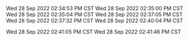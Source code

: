 Wed 28 Sep 2022 02:34:53 PM CST
Wed 28 Sep 2022 02:35:00 PM CST
Wed 28 Sep 2022 02:35:04 PM CST
Wed 28 Sep 2022 02:37:05 PM CST
Wed 28 Sep 2022 02:37:32 PM CST
Wed 28 Sep 2022 02:40:04 PM CST


Wed 28 Sep 2022 02:41:05 PM CST
Wed 28 Sep 2022 02:41:46 PM CST